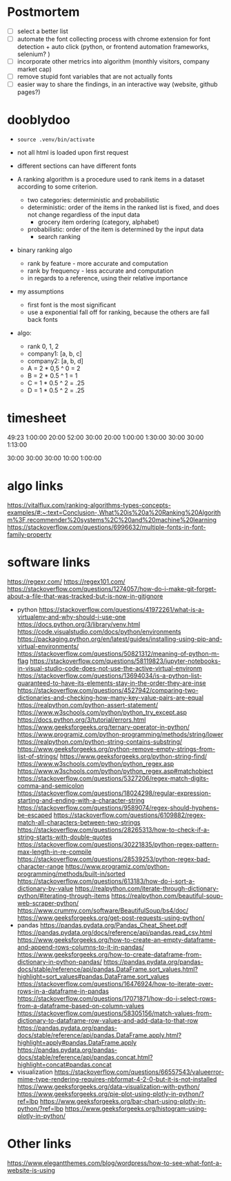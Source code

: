 # Postmortem
- [ ] select a better list
- [ ] automate the font collecting process with chrome extension for font detection + auto click (python, or frontend automation frameworks, selenium? )
- [ ] incorporate other metrics into algorithm (monthly visitors, company market cap)
- [ ] remove stupid font variables that are not actually fonts
- [ ] easier way to share the findings, in an interactive way (website, github pages?)

# dooblydoo
- `source .venv/bin/activate`
- not all html is loaded upon first request
- different sections can have different fonts

- A ranking algorithm is a procedure used to rank items in a dataset according to some criterion. 
    - two categories: deterministic and probabilistic
    - deterministic: order of the items in the ranked list is fixed, and does not change regardless of the input data
        - grocery item ordering (category, alphabet)
    - probabilistic: order of the item is determined by the input data
        - search ranking
- binary ranking algo
    - rank by feature - more accurate and computation
    - rank by frequency - less accurate and computation
    - in regards to a reference, using their relative importance

- my assumptions
    - first font is the most significant
    - use a exponential fall off for ranking, because the others are fall back fonts
- algo: 
    - rank            0,    1,     2
    - company1:      [a,    b,     c]
    - company2:      [a,    b,     d]
    - A = 2 * 0,5 ^ 0 = 2
    - B = 2 * 0.5 ^ 1 = 1
    - C = 1 * 0.5 ^ 2 = .25
    - D = 1 * 0.5 ^ 2 = .25



# timesheet
49:23
1:00:00
20:00
52:00
30:00
20:00
1:00:00
1:30:00
30:00
30:00
1:13:00

30:00
30:00
30:00
10:00
1:00:00

# algo links
https://vitalflux.com/ranking-algorithms-types-concepts-examples/#:~:text=Conclusion-,What%20is%20a%20Ranking%20Algorithm%3F,recommender%20systems%2C%20and%20machine%20learning
https://stackoverflow.com/questions/6996632/multiple-fonts-in-font-family-property


# software links
https://regexr.com/ 
https://regex101.com/ 
https://stackoverflow.com/questions/1274057/how-do-i-make-git-forget-about-a-file-that-was-tracked-but-is-now-in-gitignore 
- python
https://stackoverflow.com/questions/41972261/what-is-a-virtualenv-and-why-should-i-use-one 
https://docs.python.org/3/library/venv.html 
https://code.visualstudio.com/docs/python/environments 
https://packaging.python.org/en/latest/guides/installing-using-pip-and-virtual-environments/
https://stackoverflow.com/questions/50821312/meaning-of-python-m-flag
https://stackoverflow.com/questions/58119823/jupyter-notebooks-in-visual-studio-code-does-not-use-the-active-virtual-environm 
https://stackoverflow.com/questions/13694034/is-a-python-list-guaranteed-to-have-its-elements-stay-in-the-order-they-are-inse 
https://stackoverflow.com/questions/4527942/comparing-two-dictionaries-and-checking-how-many-key-value-pairs-are-equal
https://realpython.com/python-assert-statement/
https://www.w3schools.com/python/python_try_except.asp 
https://docs.python.org/3/tutorial/errors.html 
https://www.geeksforgeeks.org/ternary-operator-in-python/
https://www.programiz.com/python-programming/methods/string/lower
https://realpython.com/python-string-contains-substring/ 
https://www.geeksforgeeks.org/python-remove-empty-strings-from-list-of-strings/
https://www.geeksforgeeks.org/python-string-find/ 
https://www.w3schools.com/python/python_regex.asp 
https://www.w3schools.com/python/python_regex.asp#matchobject 
https://stackoverflow.com/questions/5327206/regex-match-digits-comma-and-semicolon 
https://stackoverflow.com/questions/18024298/regular-expression-starting-and-ending-with-a-character-string 
https://stackoverflow.com/questions/9589074/regex-should-hyphens-be-escaped 
https://stackoverflow.com/questions/6109882/regex-match-all-characters-between-two-strings 
https://stackoverflow.com/questions/28265313/how-to-check-if-a-string-starts-with-double-quotes 
https://stackoverflow.com/questions/30221835/python-regex-pattern-max-length-in-re-compile 
https://stackoverflow.com/questions/28539253/python-regex-bad-character-range 
https://www.programiz.com/python-programming/methods/built-in/sorted
https://stackoverflow.com/questions/613183/how-do-i-sort-a-dictionary-by-value
https://realpython.com/iterate-through-dictionary-python/#iterating-through-items
https://realpython.com/beautiful-soup-web-scraper-python/ 
https://www.crummy.com/software/BeautifulSoup/bs4/doc/ 
https://www.geeksforgeeks.org/get-post-requests-using-python/ 
- pandas
https://pandas.pydata.org/Pandas_Cheat_Sheet.pdf 
https://pandas.pydata.org/docs/reference/api/pandas.read_csv.html
https://www.geeksforgeeks.org/how-to-create-an-empty-dataframe-and-append-rows-columns-to-it-in-pandas/ 
https://www.geeksforgeeks.org/how-to-create-dataframe-from-dictionary-in-python-pandas/
https://pandas.pydata.org/pandas-docs/stable/reference/api/pandas.DataFrame.sort_values.html?highlight=sort_values#pandas.DataFrame.sort_values
https://stackoverflow.com/questions/16476924/how-to-iterate-over-rows-in-a-dataframe-in-pandas 
https://stackoverflow.com/questions/17071871/how-do-i-select-rows-from-a-dataframe-based-on-column-values 
https://stackoverflow.com/questions/58305156/match-values-from-dictionary-to-dataframe-row-values-and-add-data-to-that-row
https://pandas.pydata.org/pandas-docs/stable/reference/api/pandas.DataFrame.apply.html?highlight=apply#pandas.DataFrame.apply
https://pandas.pydata.org/pandas-docs/stable/reference/api/pandas.concat.html?highlight=concat#pandas.concat
- visualization
https://stackoverflow.com/questions/66557543/valueerror-mime-type-rendering-requires-nbformat-4-2-0-but-it-is-not-installed
https://www.geeksforgeeks.org/data-visualization-with-python/
https://www.geeksforgeeks.org/pie-plot-using-plotly-in-python/?ref=lbp
https://www.geeksforgeeks.org/bar-chart-using-plotly-in-python/?ref=lbp
https://www.geeksforgeeks.org/histogram-using-plotly-in-python/

# Other links
https://www.elegantthemes.com/blog/wordpress/how-to-see-what-font-a-website-is-using

